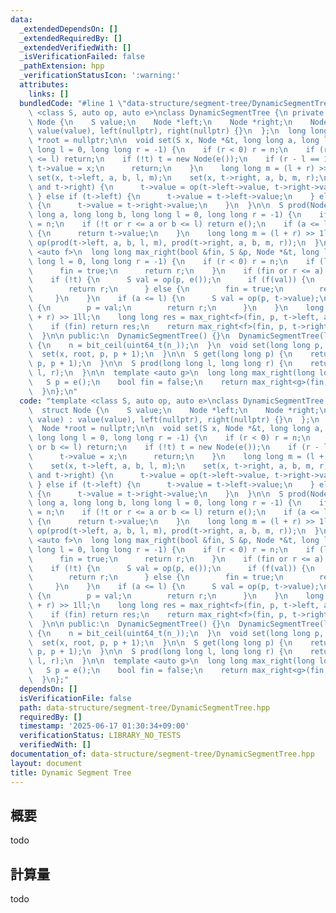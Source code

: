 ```yaml
---
data:
  _extendedDependsOn: []
  _extendedRequiredBy: []
  _extendedVerifiedWith: []
  _isVerificationFailed: false
  _pathExtension: hpp
  _verificationStatusIcon: ':warning:'
  attributes:
    links: []
  bundledCode: "#line 1 \"data-structure/segment-tree/DynamicSegmentTree.hpp\"\ntemplate\
    \ <class S, auto op, auto e>\nclass DynamicSegmentTree {\n private:\n  struct\
    \ Node {\n    S value;\n    Node *left;\n    Node *right;\n    Node(S value) :\
    \ value(value), left(nullptr), right(nullptr) {}\n  };\n  long long n;\n  Node\
    \ *root = nullptr;\n\n  void set(S x, Node *&t, long long a, long long b, long\
    \ long l = 0, long long r = -1) {\n    if (r < 0) r = n;\n    if (r <= a or b\
    \ <= l) return;\n    if (!t) t = new Node(e());\n    if (r - l == 1) {\n     \
    \ t->value = x;\n      return;\n    }\n    long long m = (l + r) >> 1ll;\n   \
    \ set(x, t->left, a, b, l, m);\n    set(x, t->right, a, b, m, r);\n    if (t->left\
    \ and t->right) {\n      t->value = op(t->left->value, t->right->value);\n   \
    \ } else if (t->left) {\n      t->value = t->left->value;\n    } else if (t->right)\
    \ {\n      t->value = t->right->value;\n    }\n  }\n\n  S prod(Node *&t, long\
    \ long a, long long b, long long l = 0, long long r = -1) {\n    if (r < 0) r\
    \ = n;\n    if (!t or r <= a or b <= l) return e();\n    if (a <= l and r <= b)\
    \ {\n      return t->value;\n    }\n    long long m = (l + r) >> 1ll;\n    return\
    \ op(prod(t->left, a, b, l, m), prod(t->right, a, b, m, r));\n  }\n\n  template\
    \ <auto f>\n  long long max_right(bool &fin, S &p, Node *&t, long long a, long\
    \ long l = 0, long long r = -1) {\n    if (r < 0) r = n;\n    if (l >= r) {\n\
    \      fin = true;\n      return r;\n    }\n    if (fin or r <= a) return l;\n\
    \    if (!t) {\n      S val = op(p, e());\n      if (f(val)) {\n        p = val;\n\
    \        return r;\n      } else {\n        fin = true;\n        return l;\n \
    \     }\n    }\n    if (a <= l) {\n      S val = op(p, t->value);\n      if (f(val))\
    \ {\n        p = val;\n        return r;\n      }\n    }\n    long long m = (l\
    \ + r) >> 1ll;\n    long long res = max_right<f>(fin, p, t->left, a, l, m);\n\
    \    if (fin) return res;\n    return max_right<f>(fin, p, t->right, a, m, r);\n\
    \  }\n\n public:\n  DynamicSegmentTree() {}\n  DynamicSegmentTree(long long n_)\
    \ {\n    n = bit_ceil(uint64_t(n_));\n  }\n  void set(long long p, S x) {\n  \
    \  set(x, root, p, p + 1);\n  }\n\n  S get(long long p) {\n    return prod(root,\
    \ p, p + 1);\n  }\n\n  S prod(long long l, long long r) {\n    return prod(root,\
    \ l, r);\n  }\n\n  template <auto g>\n  long long max_right(long long l) {\n \
    \   S p = e();\n    bool fin = false;\n    return max_right<g>(fin, p, root, l);\n\
    \  }\n};\n"
  code: "template <class S, auto op, auto e>\nclass DynamicSegmentTree {\n private:\n\
    \  struct Node {\n    S value;\n    Node *left;\n    Node *right;\n    Node(S\
    \ value) : value(value), left(nullptr), right(nullptr) {}\n  };\n  long long n;\n\
    \  Node *root = nullptr;\n\n  void set(S x, Node *&t, long long a, long long b,\
    \ long long l = 0, long long r = -1) {\n    if (r < 0) r = n;\n    if (r <= a\
    \ or b <= l) return;\n    if (!t) t = new Node(e());\n    if (r - l == 1) {\n\
    \      t->value = x;\n      return;\n    }\n    long long m = (l + r) >> 1ll;\n\
    \    set(x, t->left, a, b, l, m);\n    set(x, t->right, a, b, m, r);\n    if (t->left\
    \ and t->right) {\n      t->value = op(t->left->value, t->right->value);\n   \
    \ } else if (t->left) {\n      t->value = t->left->value;\n    } else if (t->right)\
    \ {\n      t->value = t->right->value;\n    }\n  }\n\n  S prod(Node *&t, long\
    \ long a, long long b, long long l = 0, long long r = -1) {\n    if (r < 0) r\
    \ = n;\n    if (!t or r <= a or b <= l) return e();\n    if (a <= l and r <= b)\
    \ {\n      return t->value;\n    }\n    long long m = (l + r) >> 1ll;\n    return\
    \ op(prod(t->left, a, b, l, m), prod(t->right, a, b, m, r));\n  }\n\n  template\
    \ <auto f>\n  long long max_right(bool &fin, S &p, Node *&t, long long a, long\
    \ long l = 0, long long r = -1) {\n    if (r < 0) r = n;\n    if (l >= r) {\n\
    \      fin = true;\n      return r;\n    }\n    if (fin or r <= a) return l;\n\
    \    if (!t) {\n      S val = op(p, e());\n      if (f(val)) {\n        p = val;\n\
    \        return r;\n      } else {\n        fin = true;\n        return l;\n \
    \     }\n    }\n    if (a <= l) {\n      S val = op(p, t->value);\n      if (f(val))\
    \ {\n        p = val;\n        return r;\n      }\n    }\n    long long m = (l\
    \ + r) >> 1ll;\n    long long res = max_right<f>(fin, p, t->left, a, l, m);\n\
    \    if (fin) return res;\n    return max_right<f>(fin, p, t->right, a, m, r);\n\
    \  }\n\n public:\n  DynamicSegmentTree() {}\n  DynamicSegmentTree(long long n_)\
    \ {\n    n = bit_ceil(uint64_t(n_));\n  }\n  void set(long long p, S x) {\n  \
    \  set(x, root, p, p + 1);\n  }\n\n  S get(long long p) {\n    return prod(root,\
    \ p, p + 1);\n  }\n\n  S prod(long long l, long long r) {\n    return prod(root,\
    \ l, r);\n  }\n\n  template <auto g>\n  long long max_right(long long l) {\n \
    \   S p = e();\n    bool fin = false;\n    return max_right<g>(fin, p, root, l);\n\
    \  }\n};"
  dependsOn: []
  isVerificationFile: false
  path: data-structure/segment-tree/DynamicSegmentTree.hpp
  requiredBy: []
  timestamp: '2025-06-17 01:30:34+09:00'
  verificationStatus: LIBRARY_NO_TESTS
  verifiedWith: []
documentation_of: data-structure/segment-tree/DynamicSegmentTree.hpp
layout: document
title: Dynamic Segment Tree
---
```


## 概要

todo

## 計算量
todo